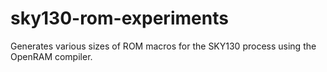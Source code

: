 # sky130-rom-experiments

Generates various sizes of ROM macros for the SKY130 process using the OpenRAM compiler.
